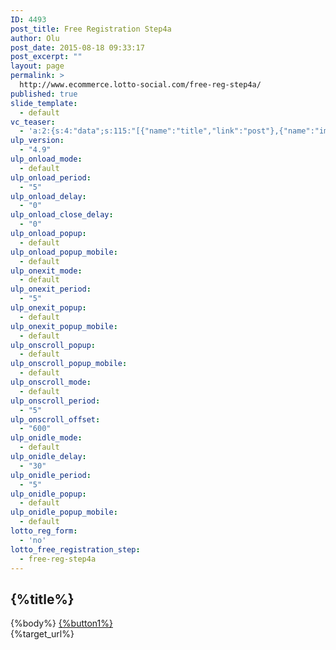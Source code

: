 ```yaml
---
ID: 4493
post_title: Free Registration Step4a
author: Olu
post_date: 2015-08-18 09:33:17
post_excerpt: ""
layout: page
permalink: >
  http://www.ecommerce.lotto-social.com/free-reg-step4a/
published: true
slide_template:
  - default
vc_teaser:
  - 'a:2:{s:4:"data";s:115:"[{"name":"title","link":"post"},{"name":"image","image":"featured","link":"none"},{"name":"text","mode":"excerpt"}]";s:7:"bgcolor";s:0:"";}'
ulp_version:
  - "4.9"
ulp_onload_mode:
  - default
ulp_onload_period:
  - "5"
ulp_onload_delay:
  - "0"
ulp_onload_close_delay:
  - "0"
ulp_onload_popup:
  - default
ulp_onload_popup_mobile:
  - default
ulp_onexit_mode:
  - default
ulp_onexit_period:
  - "5"
ulp_onexit_popup:
  - default
ulp_onexit_popup_mobile:
  - default
ulp_onscroll_popup:
  - default
ulp_onscroll_popup_mobile:
  - default
ulp_onscroll_mode:
  - default
ulp_onscroll_period:
  - "5"
ulp_onscroll_offset:
  - "600"
ulp_onidle_mode:
  - default
ulp_onidle_delay:
  - "30"
ulp_onidle_period:
  - "5"
ulp_onidle_popup:
  - default
ulp_onidle_popup_mobile:
  - default
lotto_reg_form:
  - 'no'
lotto_free_registration_step:
  - free-reg-step4a
---
```

<div class="free-registration 4a">
        <div class="welcom-4a-page text-center">
          <h2>{%title%}</h2>{%body%}          
          <a href="javascript:void(0)" class="btn btn-success btn-lg reg-btn-1 free_reg_step4a_btn1 ladda-button" data-style="expand-right">{%button1%}</a>
          </div>
<div class="target_url hide">{%target_url%}</div>
      </div>